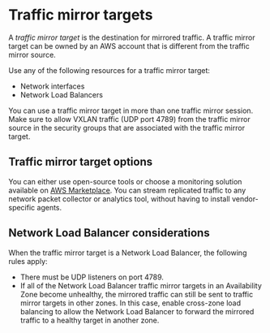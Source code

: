 # Traffic mirror targets<a name="traffic-mirroring-targets"></a>

A *traffic mirror target* is the destination for mirrored traffic\. A traffic mirror target can be owned by an AWS account that is different from the traffic mirror source\.

Use any of the following resources for a traffic mirror target:
+ Network interfaces
+ Network Load Balancers

You can use a traffic mirror target in more than one traffic mirror session\. Make sure to allow VXLAN traffic \(UDP port 4789\) from the traffic mirror source in the security groups that are associated with the traffic mirror target\.

## Traffic mirror target options<a name="traffic-mirroring-targets-options"></a>

You can either use open\-source tools or choose a monitoring solution available on [AWS Marketplace](http://aws.amazon.com/marketplace/)\. You can stream replicated traffic to any network packet collector or analytics tool, without having to install vendor\-specific agents\. 

## Network Load Balancer considerations<a name="traffic-mirroring-targets-nlb"></a>

When the traffic mirror target is a Network Load Balancer, the following rules apply:
+ There must be UDP listeners on port 4789\.
+ If all of the Network Load Balancer traffic mirror targets in an Availability Zone become unhealthy, the mirrored traffic can still be sent to traffic mirror targets in other zones\. In this case, enable cross\-zone load balancing to allow the Network Load Balancer to forward the mirrored traffic to a healthy target in another zone\.